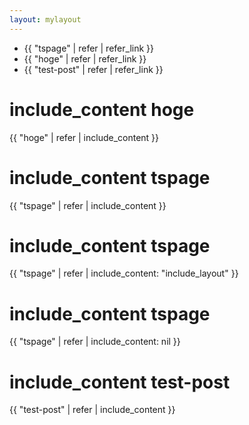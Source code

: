 ```yaml
---
layout: mylayout
---
```



- {{ "tspage" | refer | refer_link }}
- {{ "hoge" | refer | refer_link }}
- {{ "test-post" | refer | refer_link }}


# include_content hoge

{{ "hoge" | refer | include_content }}

# include_content tspage

{{ "tspage" | refer | include_content }}

# include_content tspage

{{ "tspage" | refer | include_content: "include_layout" }}

# include_content tspage

{{ "tspage" | refer | include_content: nil }}

# include_content test-post

{{ "test-post" | refer | include_content }}
